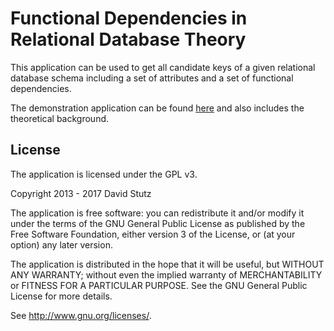 # Functional Dependencies in Relational Database Theory

This application can be used to get all candidate keys of a given relational database schema including a set of attributes and a set of functional dependencies.

The demonstration application can be found [here](http://davidstutz.de/functional-dependencies/demo) and also includes the theoretical background.

## License

The application is licensed under the GPL v3.

Copyright 2013 - 2017 David Stutz

The application is free software: you can redistribute it and/or modify
it under the terms of the GNU General Public License as published by
the Free Software Foundation, either version 3 of the License, or
(at your option) any later version.

The application is distributed in the hope that it will be useful,
but WITHOUT ANY WARRANTY; without even the implied warranty of
MERCHANTABILITY or FITNESS FOR A PARTICULAR PURPOSE. See the
GNU General Public License for more details.

See <http://www.gnu.org/licenses/>.